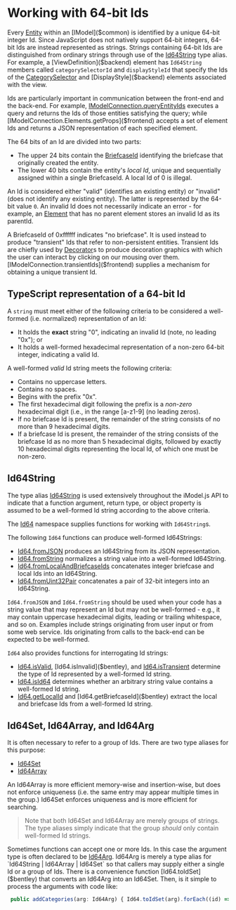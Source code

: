 # Working with 64-bit Ids

Every [Entity]($backend) within an [IModel]($common) is identified by a unique 64-bit integer Id. Since JavaScript does not natively support 64-bit integers, 64-bit Ids are instead represented as strings. Strings containing 64-bit Ids are distinguished from ordinary strings through use of the [Id64String]($bentley) type alias. For example, a [ViewDefinition]($backend) element has `Id64String` members called `categorySelectorId` and `displayStyleId` that specify the Ids of the [CategorySelector]($backend) and [DisplayStyle]($backend) elements associated with the view.

Ids are particularly important in communication between the front-end and the back-end. For example, [IModelConnection.queryEntityIds]($frontend) executes a query and returns the Ids of those entities satisfying the query; while [IModelConnection.Elements.getProps]($frontend) accepts a set of element Ids and returns a JSON representation of each specified element.

The 64 bits of an Id are divided into two parts:

- The upper 24 bits contain the [BriefcaseId]($backend) identifying the briefcase that originally created the entity.
- The lower 40 bits contain the entity's *local Id*, unique and sequentially assigned within a single BriefcaseId. A local Id of 0 is illegal.

An Id is considered either "valid" (identifies an existing entity) or "invalid" (does not identify any existing entity). The latter is represented by the 64-bit value `0`. An invalid Id does not necessarily indicate an error - for example, an [Element]($backend) that has no parent element stores an invalid Id as its parentId.

A BriefcaseId of 0xffffff indicates "no briefcase". It is used instead to produce "transient" Ids that refer to non-persistent entities. Transient Ids are chiefly used by [Decorator]($frontend)s to produce decoration graphics with which the user can interact by clicking on our mousing over them. [IModelConnection.transientIds]($frontend) supplies a mechanism for obtaining a unique transient Id.

## TypeScript representation of a 64-bit Id

A `string` must meet either of the following criteria to be considered a well-formed (i.e. normalized) representation of an Id:

- It holds the **exact** string "0", indicating an invalid Id (note, no leading "0x"); or
- It holds a well-formed hexadecimal representation of a non-zero 64-bit integer, indicating a valid Id.

A well-formed *valid* Id string meets the following criteria:

- Contains no uppercase letters.
- Contains no spaces.
- Begins with the prefix "0x".
- The first hexadecimal digit following the prefix is a *non-zero*  hexadecimal digit (i.e., in the range [a-z1-9] (no leading zeros).
- If no briefcase Id is present, the remainder of the string consists of no more than 9 hexadecimal digits.
- If a briefcase Id is present, the remainder of the string consists of the briefcase Id as no more than 5 hexadecimal digits, followed by exactly 10 hexadecimal digits representing the local Id, of which one must be non-zero.

## Id64String

The type alias [Id64String]($bentley) is used extensively throughout the iModel.js API to indicate that a function argument, return type, or object property is assumed to be a well-formed Id string according to the above criteria.

The [Id64]($bentley) namespace supplies functions for working with `Id64String`s.

The following `Id64` functions can produce well-formed Id64Strings:

- [Id64.fromJSON]($bentley) produces an Id64String from its JSON representation.
- [Id64.fromString]($bentley) normalizes a string value into a well-formed Id64String.
- [Id64.fromLocalAndBriefcaseIds]($bentley) concatenates integer briefcase and local Ids into an Id64String.
- [Id64.fromUint32Pair]($bentley) concatenates a pair of 32-bit integers into an Id64String.

`Id64.fromJSON` and `Id64.fromString` should be used when your code has a string value that may represent an Id but may not be well-formed - e.g., it may contain uppercase hexadecimal digits, leading or trailing whitespace, and so on. Examples include strings originating from user input or from some web service. Ids originating from calls to the back-end can be expected to be well-formed.

`Id64` also provides functions for interrogating Id strings:

- [Id64.isValid]($bentley), [Id64.isInvalid]($bentley), and [Id64.isTransient]($bentley) determine the type of Id represented by a well-formed Id string.
- [Id64.isId64]($bentley) determines whether an arbitrary string value contains a well-formed Id string.
- [Id64.getLocalId]($bentley) and [Id64.getBriefcaseId]($bentley) extract the local and briefcase Ids from a well-formed Id string.

## Id64Set, Id64Array, and Id64Arg

It is often necessary to refer to a group of Ids. There are two type aliases for this purpose:

- [Id64Set]($bentley)
- [Id64Array]($bentley)

An Id64Array is more efficient memory-wise and insertion-wise, but does not enforce uniqueness (i.e. the same entry may appear multiple times in the group.) Id64Set enforces uniqueness and is more efficient for searching.

> Note that both Id64Set and Id64Array are merely groups of strings. The type aliases simply indicate that the group *should* only contain well-formed Id strings.

Sometimes functions can accept one or more Ids. In this case the argument type is often declared to be [Id64Arg]($bentley). Id64Arg is merely a type alias for `Id64String | Id64Array | Id64Set` so that callers may supply either a single Id or a group of Ids. There is a convenience function [Id64.toIdSet]($bentley) that converts an Id64Arg into an Id64Set. Then, is it simple to process the arguments with code like:

```ts
 public addCategories(arg: Id64Arg) { Id64.toIdSet(arg).forEach((id) => this.categories.add(id)); }
```
